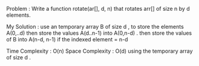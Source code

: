 Problem : Write a function rotate(ar[], d, n) that rotates arr[] of size n by d elements. 

My Solution : 
use an temporary array B of size d , to store the elements A(0,..d) then store the values A(d..n-1) into A(0,n-d) . then store the values of B into A(n-d, n-1) if the indexed element = n-d

Time Complexity : O(n)
Space Complexity : O(d) using the temporary array of size d .